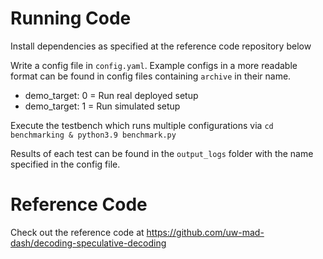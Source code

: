 
# Running Code
Install dependencies as specified at the reference code repository below

Write a config file in `config.yaml`. Example configs in a more readable format can be found in config files containing `archive` in their name.
- demo_target: 0 = Run real deployed setup
- demo_target: 1 = Run simulated setup

Execute the testbench which runs multiple configurations via `cd benchmarking & python3.9 benchmark.py`

Results of each test can be found in the `output_logs` folder with the name specified in the config file.


# Reference Code
Check out the reference code at https://github.com/uw-mad-dash/decoding-speculative-decoding
